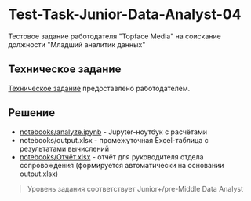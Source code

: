 # Test-Task-Junior-Data-Analyst-04
Тестовое задание работодателя "Topface Media" на соискание должности "Младший аналитик данных"

## Техническое задание
[Техническое задание](Техническое%20задание/ТЗ%20Data%20Analyst.docx) предоставлено работодателем.

## Решение
* [notebooks/analyze.ipynb](notebooks/analyze.ipynb) - Jupyter-ноутбук с расчётами
* notebooks/output.xlsx - промежуточная Excel-таблица с результатами вычислений
* [notebooks/Отчёт.xlsx](notebooks/Отчёт.xlsx) - отчёт для руководителя отдела сопровождения (формируется автоматически на основании output.xlsx)

> Уровень задания соответствует Junior+/pre-Middle Data Analyst
